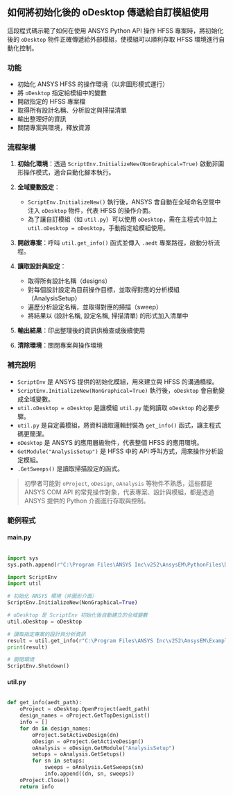 如何將初始化後的 oDesktop 傳遞給自訂模組使用
---

這段程式碼示範了如何在使用 ANSYS Python API 操作 HFSS 專案時，將初始化後的 `oDesktop` 物件正確傳遞給外部模組，使模組可以順利存取 HFSS 環境進行自動化控制。

### 功能

* 初始化 ANSYS HFSS 的操作環境（以非圖形模式運行）
* 將 `oDesktop` 指定給模組中的變數
* 開啟指定的 HFSS 專案檔
* 取得所有設計名稱、分析設定與掃描清單
* 輸出整理好的資訊
* 關閉專案與環境，釋放資源

### 流程架構

1. **初始化環境**：透過 `ScriptEnv.InitializeNew(NonGraphical=True)` 啟動非圖形操作模式，適合自動化腳本執行。
2. **全域變數設定**：

   * `ScriptEnv.InitializeNew()` 執行後，ANSYS 會自動在全域命名空間中注入 `oDesktop` 物件，代表 HFSS 的操作介面。
   * 為了讓自訂模組（如 `util.py`）可以使用 `oDesktop`，需在主程式中加上 `util.oDesktop = oDesktop`，手動指定給模組使用。
3. **開啟專案**：呼叫 `util.get_info()` 函式並傳入 `.aedt` 專案路徑，啟動分析流程。
4. **讀取設計與設定**：

   * 取得所有設計名稱（designs）
   * 對每個設計設定為目前操作目標，並取得對應的分析模組（AnalysisSetup）
   * 遍歷分析設定名稱，並取得對應的掃描（sweep）
   * 將結果以 (設計名稱, 設定名稱, 掃描清單) 的形式加入清單中
5. **輸出結果**：印出整理後的資訊供檢查或後續使用
6. **清除環境**：關閉專案與操作環境

### 補充說明

* `ScriptEnv` 是 ANSYS 提供的初始化模組，用來建立與 HFSS 的溝通橋樑。
* `ScriptEnv.InitializeNew(NonGraphical=True)` 執行後，`oDesktop` 會自動變成全域變數。
* `util.oDesktop = oDesktop` 是讓模組 `util.py` 能夠讀取 `oDesktop` 的必要步驟。
* `util.py` 是自定義模組，將資料讀取邏輯封裝為 `get_info()` 函式，讓主程式碼更簡潔。
* `oDesktop` 是 ANSYS 的應用層級物件，代表整個 HFSS 的應用環境。
* `GetModule("AnalysisSetup")` 是 HFSS 中的 API 呼叫方式，用來操作分析設定模組。
* `.GetSweeps()` 是讀取掃描設定的函式。

> 初學者可能對 `oProject`, `oDesign`, `oAnalysis` 等物件不熟悉，這些都是 ANSYS COM API 的常見操作對象，代表專案、設計與模組，都是透過 ANSYS 提供的 Python 介面進行存取與控制。

### 範例程式

#### main.py
```python

import sys
sys.path.append(r"C:\Program Files\ANSYS Inc\v252\AnsysEM\PythonFiles\DesktopPlugin")

import ScriptEnv
import util

# 初始化 ANSYS 環境（非圖形介面）
ScriptEnv.InitializeNew(NonGraphical=True)

# oDesktop 是 ScriptEnv 初始化後自動建立的全域變數
util.oDesktop = oDesktop

# 讀取指定專案的設計與分析資訊
result = util.get_info(r"C:\Program Files\ANSYS Inc\v252\AnsysEM\Examples\HFSS\RF Microwave\Bandpass_Filter.aedt")
print(result)

# 關閉環境
ScriptEnv.Shutdown()
```

#### util.py
```python

def get_info(aedt_path):
    oProject = oDesktop.OpenProject(aedt_path)
    design_names = oProject.GetTopDesignList()
    info = []
    for dn in design_names:
        oProject.SetActiveDesign(dn)
        oDesign = oProject.GetActiveDesign()
        oAnalysis = oDesign.GetModule("AnalysisSetup")
        setups = oAnalysis.GetSetups()
        for sn in setups:
            sweeps = oAnalysis.GetSweeps(sn)
            info.append((dn, sn, sweeps))
    oProject.Close()
    return info
```
